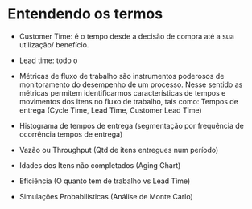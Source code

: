 # Entendendo os termos

- Customer Time: é o tempo desde a decisão de compra até a sua utilização/ benefício.
- Lead time: todo o 

- Métricas de fluxo de trabalho são instrumentos poderosos de monitoramento do desempenho de um processo. Nesse sentido as métricas permitem identificarmos características de tempos e movimentos dos itens no fluxo de trabalho, tais como:
Tempos de entrega (Cycle Time, Lead Time, Customer Lead Time)
- Histograma de tempos de entrega (segmentação por frequência de ocorrência tempos de entrega)
- Vazão ou Throughput (Qtd de itens entregues num período)
- Idades dos Itens não completados (Aging Chart)
- Eficiência (O quanto tem de trabalho vs Lead Time)
- Simulações Probabilísticas (Análise de Monte Carlo)
